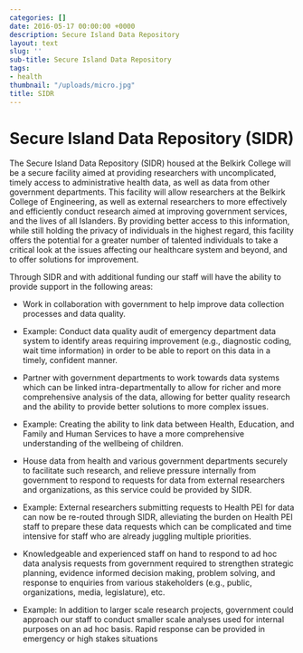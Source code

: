 ```yaml
---
categories: []
date: 2016-05-17 00:00:00 +0000
description: Secure Island Data Repository
layout: text
slug: ''
sub-title: Secure Island Data Repository
tags:
- health
thumbnail: "/uploads/micro.jpg"
title: SIDR
---
```

# Secure Island Data Repository (SIDR)

The Secure Island Data Repository (SIDR) housed at the Belkirk College will be a secure facility aimed at providing researchers with uncomplicated, timely access to administrative health data, as well as data from other government departments. This facility will allow researchers at the Belkirk College of Engineering, as well as external researchers to more effectively and efficiently conduct research aimed at improving government services, and the lives of all Islanders. By providing better access to this information, while still holding the privacy of individuals in the highest regard, this facility offers the potential for a greater number of talented individuals to take a critical look at the issues affecting our healthcare system and beyond, and to offer solutions for improvement.

Through SIDR and with additional funding our staff will have the ability to provide support in the following areas:

*   Work in collaboration with government to help improve data collection processes and data quality.

*   Example: Conduct data quality audit of emergency department data system to identify areas requiring improvement (e.g., diagnostic coding, wait time information) in order to be able to report on this data in a timely, confident manner.

*   Partner with government departments to work towards data systems which can be linked intra-departmentally to allow for richer and more comprehensive analysis of the data, allowing for better quality research and the ability to provide better solutions to more complex issues.

*   Example: Creating the ability to link data between Health, Education, and Family and Human Services to have a more comprehensive understanding of the wellbeing of children.

*   House data from health and various government departments securely to facilitate such research, and relieve pressure internally from government to respond to requests for data from external researchers and organizations, as this service could be provided by SIDR.

*   Example: External researchers submitting requests to Health PEI for data can now be re-routed through SIDR, alleviating the burden on Health PEI staff to prepare these data requests which can be complicated and time intensive for staff who are already juggling multiple priorities.

*   Knowledgeable and experienced staff on hand to respond to ad hoc data analysis requests from government required to strengthen strategic planning, evidence informed decision making, problem solving, and response to enquiries from various stakeholders (e.g., public, organizations, media, legislature), etc.

*   Example: In addition to larger scale research projects, government could approach our staff to conduct smaller scale analyses used for internal purposes on an ad hoc basis. Rapid response can be provided in emergency or high stakes situations

